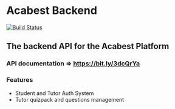 # Acabest Backend

[![Build Status](https://travis-ci.com/Ghaffaru15/acabest-backend.svg?branch=master)](https://travis-ci.com/Ghaffaru15/acabest-backend)

## The backend API for the Acabest Platform

### API documentation => https://bit.ly/3dcQrYa

### Features
- Student and Tutor Auth System
- Tutor quizpack and questions management
